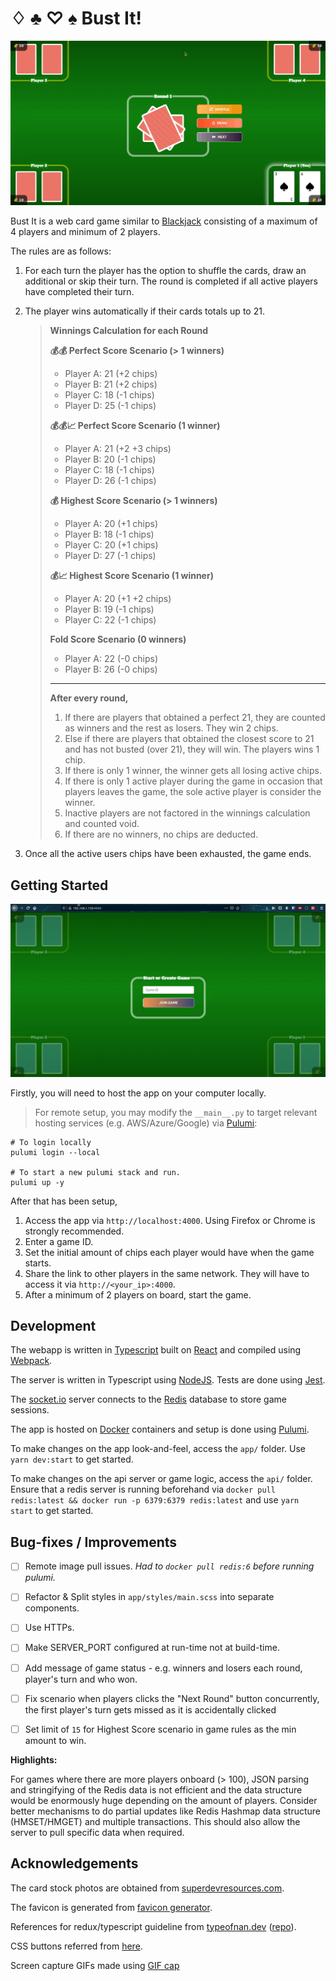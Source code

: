 # ♢ ♣ ♡ ♠ Bust It!

![Introduction](docs/introduction.gif)

Bust It is a web card game similar to [Blackjack](https://en.wikipedia.org/wiki/Blackjack) consisting of a maximum of 4 players and minimum of 2 players.

The rules are as follows:

1. For each turn the player has the option to shuffle the cards, draw an additional or skip their turn. The round is completed if all active players have completed their turn.

2. The player wins automatically if their cards totals up to 21.

    > **Winnings Calculation for each Round**
    >
    > **💰💰 Perfect Score Scenario (> 1 winners)**
    > - Player A: 21 (+2 chips)
    > - Player B: 21 (+2 chips)
    > - Player C: 18 (-1 chips)
    > - Player D: 25 (-1 chips)
    >
    >
    > **💰💰📈 Perfect Score Scenario (1 winner)**
    > - Player A: 21 (+2 +3 chips)
    > - Player B: 20 (-1 chips)
    > - Player C: 18 (-1 chips)
    > - Player D: 26 (-1 chips)
    >
    >
    > **💰 Highest Score Scenario (> 1 winners)**
    > - Player A: 20 (+1 chips)
    > - Player B: 18 (-1 chips)
    > - Player C: 20 (+1 chips)
    > - Player D: 27 (-1 chips)
    >
    > **💰📈 Highest Score Scenario (1 winner)**
    > - Player A: 20 (+1 +2 chips)
    > - Player B: 19 (-1 chips)
    > - Player C: 22 (-1 chips)
    >
    > **Fold Score Scenario (0 winners)**
    > - Player A: 22 (-0 chips)
    > - Player B: 26 (-0 chips)
    >
    > ------
    > **After every round,**
    > 
    > 1. If there are players that obtained a perfect 21, they are counted as winners and the rest as losers. They win 2 chips.
    > 2. Else if there are players that obtained the closest score to 21 and has not busted (over 21), they will win. The players wins 1 chip.
    > 3. If there is only 1 winner, the winner gets all losing active chips.
    > 4. If there is only 1 active player during the game in occasion that players leaves the game, the sole active player is consider the winner.
    > 5. Inactive players are not factored in the winnings calculation and counted void.
    > 6. If there are no winners, no chips are deducted.

3. Once all the active users chips have been exhausted, the game ends.

## Getting Started

![Getting Started](docs/start-game.gif)

Firstly, you will need to host the app on your computer locally.

> For remote setup, you may modify the `__main__.py` to target relevant hosting services (e.g. AWS/Azure/Google) via [Pulumi](https://www.pulumi.com/):

```
# To login locally
pulumi login --local

# To start a new pulumi stack and run.
pulumi up -y
```

After that has been setup,

1. Access the app via `http://localhost:4000`. Using Firefox or Chrome is strongly recommended.
2. Enter a game ID.
3. Set the initial amount of chips each player would have when the game starts.
4. Share the link to other players in the same network. They will have to access it via `http://<your_ip>:4000`.
5. After a minimum of 2 players on board, start the game.

## Development

The webapp is written in [Typescript](https://www.typescriptlang.org/) built on [React](https://reactjs.org/) and compiled using [Webpack](https://webpack.js.org/).

The server is written in Typescript using [NodeJS](https://nodejs.org/en/). Tests are done using [Jest](https://jestjs.io/).

The [socket.io](https://socket.io/) server connects to the [Redis](https://redis.io/) database to store game sessions.

The app is hosted on [Docker](https://www.docker.com) containers and setup is done using [Pulumi](https://www.pulumi.com/).

To make changes on the app look-and-feel, access the `app/` folder. Use `yarn dev:start` to get started.

To make changes on the api server or game logic, access the `api/` folder. Ensure that a redis server is running beforehand via `docker pull redis:latest && docker run -p 6379:6379 redis:latest` and use `yarn start` to get started.

## Bug-fixes / Improvements

- [ ] Remote image pull issues. _Had to `docker pull redis:6` before running pulumi._
- [ ] Refactor & Split styles in `app/styles/main.scss` into separate components.
- [ ] Use HTTPs.
- [ ] Make SERVER_PORT configured at run-time not at build-time.
- [ ] Add message of game status - e.g. winners and losers each round, player's turn and who won.
- [ ] Fix scenario when players clicks the "Next Round" button concurrently, the first player's turn gets missed as it is accidentally clicked
- [ ] Set limit of `15` for Highest Score scenario in game rules as the min amount to win.


**Highlights:**

For games where there are more players onboard (> 100), JSON parsing and stringifying of the Redis data is not efficient and the data structure would be enormously huge depending on the amount of players. Consider better mechanisms to do partial updates like Redis Hashmap data structure (HMSET/HMGET) and multiple transactions. This should also allow the server to pull specific data when required.

## Acknowledgements

The card stock photos are obtained from [superdevresources.com](https://superdevresources.com/free-playing-cards-set).

The favicon is generated from [favicon generator](https://favicon.io/favicon-generator).

References for redux/typescript guideline from [typeofnan.dev](https://typeofnan.dev/setup-a-typescript-react-redux-project/) ([repo](https://github.com/nas5w/ts-redux)).

CSS buttons referred from [here](https://gradientbuttons.colorion.co).

Screen capture GIFs made using [GIF cap](https://gifcap.dev/)
